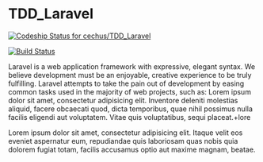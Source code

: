 # TDD_Laravel

[ ![Codeship Status for cechus/TDD_Laravel](https://app.codeship.com/projects/d11dda80-f87d-0134-dd1c-623cd3eddb02/status?branch=master)](https://app.codeship.com/projects/210987)

[![Build Status](https://travis-ci.org/cechus/TDD_Laravel.svg?branch=master)](https://travis-ci.org/cechus/TDD_Laravel)


Laravel is a web application framework with expressive, elegant syntax. We believe development must be an enjoyable, creative experience to be truly fulfilling. Laravel attempts to take the pain out of development by easing common tasks used in the majority of web projects, such as:
Lorem ipsum dolor sit amet, consectetur adipisicing elit. Inventore deleniti molestias aliquid, facere obcaecati quod, dicta temporibus, quae nihil possimus nulla facilis eligendi aut voluptatem. Vitae quis voluptatibus, sequi placeat.+lore

Lorem ipsum dolor sit amet, consectetur adipisicing elit. Itaque velit eos eveniet aspernatur eum, repudiandae quis laboriosam quas nobis quia dolorem fugiat totam, facilis accusamus optio aut maxime magnam, beatae.